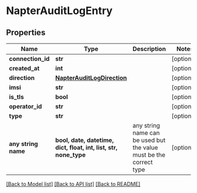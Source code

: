 # NapterAuditLogEntry


## Properties
Name | Type | Description | Notes
------------ | ------------- | ------------- | -------------
**connection_id** | **str** |  | [optional] 
**created_at** | **int** |  | [optional] 
**direction** | [**NapterAuditLogDirection**](NapterAuditLogDirection.md) |  | [optional] 
**imsi** | **str** |  | [optional] 
**is_tls** | **bool** |  | [optional] 
**operator_id** | **str** |  | [optional] 
**type** | **str** |  | [optional] 
**any string name** | **bool, date, datetime, dict, float, int, list, str, none_type** | any string name can be used but the value must be the correct type | [optional]

[[Back to Model list]](../README.md#documentation-for-models) [[Back to API list]](../README.md#documentation-for-api-endpoints) [[Back to README]](../README.md)


